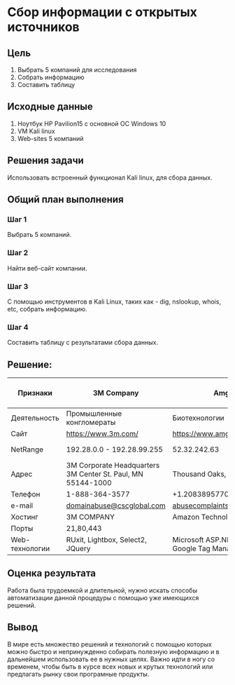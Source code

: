 # Сбор информации с открытых источников

## Цель

1. Выбрать 5 компаний для исследования
2. Собрать информацию
3. Составить таблицу

## ️Исходные данные

1. Ноутбук HP Pavilion15 c основной ОС Windows 10
2. VM Kali linux 
3. Web-sites 5 компаний

## ️Решения задачи
  Использовать встроенный функционал Kali linux, для сбора данных.

## ️Общий план выполнения
### Шаг 1
  Выбрать 5 компаний.
### Шаг 2
  Найти веб-сайт компании.
### Шаг 3
  С помощью инструментов в Kali Linux, таких как - dig, nslookup, whois, etc, собрать информацию. 
### Шаг 4 
  Составить таблицу с результатами сбора данных.
## Решение:  
|Признаки|3M Company|Amgen Inc.|International Business Machines Corporation|Netflix Inc.|Walmart Inc.|
|-|-|-|-|-|-|
|Деятельность|Промышленные конгломераты|Биотехнологии|IT|Интернет|Большие площади|
|Сайт|https://www.3m.com/|https://www.amgen.com/|https://www.ibm.com/|https://www.netflix.com/|https://www.walmart.com/|
|NetRange|192.28.0.0 - 192.28.99.255|52.32.242.63|129.42.0.0 - 129.42.255.255|54.77.24.36,34.246.63.125,52.213.155.117, etc|	161.170.232.170|
|Адрес|3M Corporate Headquarters 3M Center St. Paul, MN 55144-1000|Thousand Oaks, California, U.S.|США: Армонк, штат Нью-Йорк|США: Лос-Гатос (Калифорния)| США: Бентонвилл, штат Арканзас |
|Телефон|1-888-364-3577|+1.2083895770|+1.9147654227|+1.8007459229|8887802723|
|e-mail|domainabuse@cscglobal.com| abusecomplaints@markmonitor.com|dnsadm@us.ibm.com|nicadmin@netflix.com|domainabuse@cscglobal.com|
|Хостинг|3M COMPANY|Amazon Technologies Inc.|IBM|E.I. du Pont de Nemours and Co.|Wal-Mart Stores|
|Порты|21,80,443 ||80,443.8000||80, 443|
|Web-технологии|RUxit, Lightbox, Select2, JQuery|Microsoft ASP.NET, Sitecore, Google Tag Manager|Tealium,Google Tag Manager, YUI|Bootstrap, JQuery|SiteCatalyst,webpack, Google Tag Manager|

## ️Оценка результата
  Работа была трудоемкой и длительной, нужно искать способы автоматизации данной процедуры с помощью уже имеющихся решений.
## ️Вывод 
  В мире есть множество решений и технологий с помощью которых можно быстро и непринужденно собирать полезную информацию и в дальнейшем использовать ее в нужных целях. Важно идти в ногу со временем, чтобы быть в курсе всех новых и крутых технологий или предлагать рынку свои програмные продукты.
